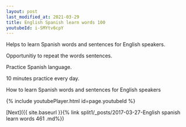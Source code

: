 ```yaml
---
layout: post
last_modified_at: 2021-03-29
title: English Spanish learn words 100 
youtubeId: i-SMYtv6cpY
---
```

 
 
Helps to learn Spanish words and sentences for English speakers.

Opportunitiy to repeat the words sentences. 

Practice Spanish language. 
 
10 minutes practice every day. 
 
How to learn Spanish words and sentences for English speakers 
 
{% include youtubePlayer.html id=page.youtubeId %}
 
 
[Next]({{ site.baseurl }}{% link  split1/_posts/2017-03-27-English spanish learn words 461 .md%})
 
